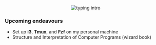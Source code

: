 <p align="center">
<img src="https://readme-typing-svg.herokuapp.com?color=08CE90&center=true&vCenter=true&lines=Hello+there!;My+name's+Clovis!;I+study+Computer+Science!;" alt="typing intro">
</p>

### Upcoming endeavours
- Set up **i3**, **Tmux**, and **Fzf** on my personal machine
- Structure and Interpretation of Computer Programs (wizard book)
